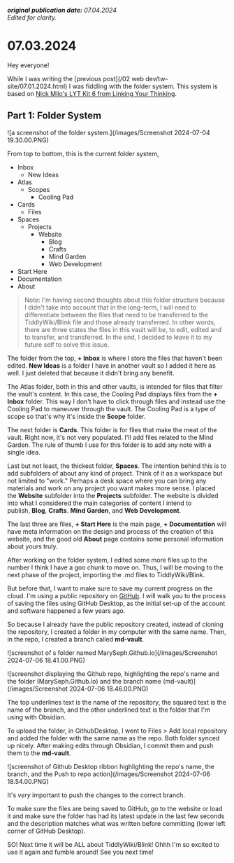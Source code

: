 **_original publication date:_** _07.04.2024_  
_Edited for clarity._

# 07.03.2024

Hey everyone!

While I was writing the [previous post](/02 web dev/tw-site/07.01.2024.html) I was fiddling with the folder system. This system is based on [Nick Milo's LYT Kit 6 from Linking Your Thinking](https://www.linkingyourthinking.com/).

## Part 1: Folder System

![a screenshot of the folder system.](/images/Screenshot 2024-07-04 19.30.00.PNG)

From top to bottom, this is the current folder system,

- Inbox
    - New Ideas
- Atlas
    - Scopes
        - Cooling Pad
- Cards
    - Files
- Spaces
    - Projects
        - Website
            - Blog
            - Crafts
            - Mind Garden
            - Web Development
- Start Here
- Documentation
- About

> Note: I'm having second thoughts about this folder structure because I didn't take into account that in the long-term, I will need to differentiate between the files that need to be transferred to the TiddlyWiki/Blink file and those already transferred. In other words, there are three states the files in this vault will be, to edit, edited and to transfer, and transferred. In the end, I decided to leave it to my future self to solve this issue.

The folder from the top, **+ Inbox** is where I store the files that haven't been edited. **New Ideas** is a folder I have in another vault so I added it here as well. I just deleted that because it didn't bring any benefit.

The Atlas folder, both in this and other vaults, is intended for files that filter the vault's content. In this case, the Cooling Pad displays files from the **+ Inbox** folder. This way I don't have to click through files and instead use the Cooling Pad to maneuver through the vault. The Cooling Pad is a type of scope so that's why it's inside the **Scope** folder.

The next folder is **Cards**. This folder is for files that make the meat of the vault. Right now, it's not very populated. I'll add files related to the Mind Garden. The rule of thumb I use for this folder is to add any note with a single idea.

Last but not least, the thickest folder, **Spaces**. The intention behind this is to add subfolders of about any kind of project. Think of it as a workspace but not limited to "work." Perhaps a desk space where you can bring any materials and work on any project you want makes more sense. I placed the **Website** subfolder into the **Projects** subfolder. The website is divided into what I considered the main categories of content I intend to publish, **Blog**, **Crafts**. **Mind Garden**, and **Web Development**.

The last three are files, **+ Start Here** is the main page, **+ Documentation** will have meta information on the design and process of the creation of this website, and the good old **About** page contains some personal information about yours truly.

After working on the folder system, I edited some more files up to the number I think I have a goo chunk to move on. Thus, I will be moving to the next phase of the project, importing the .md files to TiddlyWiki/Blink.

But before that, I want to make sure to save my current progress on the cloud. I'm using a public repository on [GitHub](https://github.com/MarySeph/MarySeph.github.io). I will walk you to the process of saving the files using GitHub Desktop, as the initial set-up of the account and software happened a few years ago.

So because I already have the public repository created, instead of cloning the repository, I created a folder in my computer with the same name. Then, in the repo, I created a branch called **md-vault**.

![screenshot of s folder named MarySeph.Github.io](/images/Screenshot 2024-07-06 18.41.00.PNG)

![screenshot displaying the Github repo, highlighting the repo's name and the folder (MarySeph.Github.io) and the branch name (md-vault)](/images/Screenshot 2024-07-06 18.46.00.PNG)

The top underlines text is the name of the repository, the squared text is the name of the branch, and the other underlined text is the folder that I'm using with Obsidian.

To upload the folder, in GithubDesktop, I went to Files > Add local repository and added the folder with the same name as the repo. Both folder synced up nicely. After making edits through Obsidian, I commit them and push them to the **md-vault**.

![screenshot of Github Desktop ribbon highlighting the repo's name, the branch, and the Push to repo action](/images/Screenshot 2024-07-06 18.54.00.PNG)

It's _very_ important to push the changes to the correct branch.

To make sure the files are being saved to GitHub, go to the website or load it and make sure the folder has had its latest update in the last few seconds and the description matches what was written before committing (lower left corner of GitHub Desktop).

SO! Next time it will be ALL about TiddlyWiki/Blink! Ohhh I'm so excited to use it again and fumble around! See you next time!